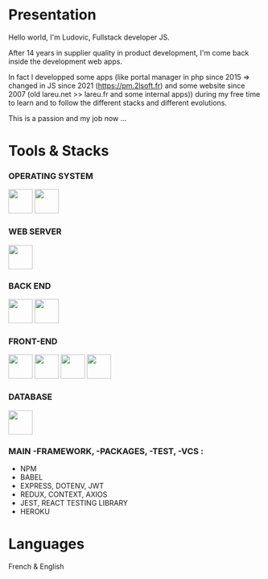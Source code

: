 # Presentation

Hello world, I'm Ludovic, Fullstack developer JS. 

After 14 years in supplier quality in product development, I'm come back inside the development web apps.

In fact I developped some apps (like portal manager in php since 2015 => changed in JS since 2021 (https://pm.2lsoft.fr) and some website since 2007 (old lareu.net >> lareu.fr and some internal apps)) during my free time to learn and to follow the different stacks and different evolutions. 

This is a passion and my job now ...

# Tools & Stacks

### OPERATING SYSTEM 

<img width="48" src="https://cdn.jsdelivr.net/gh/devicons/devicon/icons/linux/linux-original.svg" /> <img width="48" src="https://cdn.jsdelivr.net/gh/devicons/devicon/icons/windows8/windows8-original.svg" />

### WEB SERVER 

<img width="48" src="https://cdn.jsdelivr.net/gh/devicons/devicon/icons/apache/apache-original.svg" />

### BACK END 

<img width="48" src="https://cdn.jsdelivr.net/gh/devicons/devicon/icons/php/php-original.svg" />  <img width="48" src="https://cdn.jsdelivr.net/gh/devicons/devicon/icons/nodejs/nodejs-original.svg" />

### FRONT-END 

<img width="48" src="https://cdn.jsdelivr.net/gh/devicons/devicon/icons/html5/html5-original.svg" />  <img width="48" src="https://cdn.jsdelivr.net/gh/devicons/devicon/icons/css3/css3-original.svg" />  <img width="48" src="https://cdn.jsdelivr.net/gh/devicons/devicon/icons/javascript/javascript-original.svg" />   <img width="48" src="https://cdn.jsdelivr.net/gh/devicons/devicon/icons/react/react-original.svg" />

### DATABASE 

<img width="48" src="https://cdn.jsdelivr.net/gh/devicons/devicon/icons/mysql/mysql-original-wordmark.svg" />

### MAIN -FRAMEWORK, -PACKAGES, -TEST, -VCS : 
- NPM
- BABEL
- EXPRESS, DOTENV, JWT
- REDUX, CONTEXT, AXIOS
- JEST, REACT TESTING LIBRARY
- HEROKU

# Languages 

French & English
